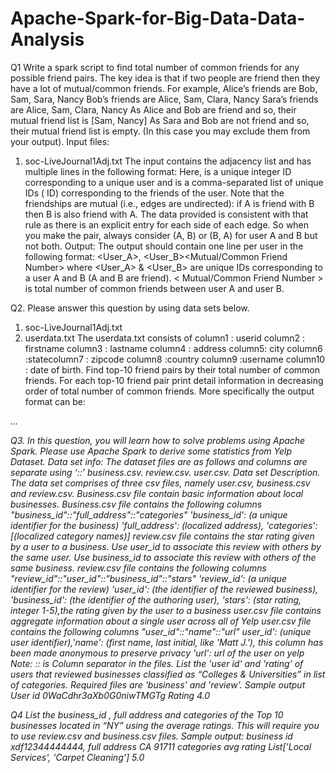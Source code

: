 # Apache-Spark-for-Big-Data-Data-Analysis
Q1 
Write a spark script to find total number of common friends for any possible friend pairs. The
key idea is that if two people are friend then they have a lot of mutual/common friends.
For example,
Alice’s friends are Bob, Sam, Sara, Nancy Bob’s friends are Alice, Sam, Clara, Nancy Sara’s
friends are Alice, Sam, Clara, Nancy
As Alice and Bob are friend and so, their mutual friend list is [Sam, Nancy]
As Sara and Bob are not friend and so, their mutual friend list is empty. (In this case you may
exclude them from your output).
Input files:
1. soc-LiveJournal1Adj.txt
The input contains the adjacency list and has multiple lines in the following format:
<User><TAB><Friends>
Here, <User> is a unique integer ID corresponding to a unique user and <Friends> is a
comma-separated list of unique IDs (<User> ID) corresponding to the friends of the user.
Note that the friendships are mutual (i.e., edges are undirected): if A is friend with B then B is
also friend with A. The data provided is consistent with that rule as there is an explicit entry
for each side of each edge. So when you make the pair, always consider (A, B) or (B, A) for
user A and B but not both.
Output: The output should contain one line per user in the following format:
<User_A>, <User_B><TAB><Mutual/Common Friend Number>
where <User_A> & <User_B> are unique IDs corresponding to a user A and B (A and B are
friend). < Mutual/Common Friend Number > is total number of common friends between
user A and user B.

Q2.
Please answer this question by using data sets below.
1. soc-LiveJournal1Adj.txt
2. userdata.txt
The userdata.txt consists of column1 : userid
column2 : firstname column3 : lastname column4 : address column5: city column6 :statecolumn7 : zipcode column8 :country column9 :username
column10 : date of birth.
Find top-10 friend pairs by their total number of common friends. For each top-10 friend pair
print detail information in decreasing order of total number of common friends. More
specifically the output format can be:
<Total number of Common Friends><TAB><First Name of User A><TAB><Last Name of
User A> <TAB><address of User A><TAB><First Name of User B><TAB><Last Name of
User B><TAB>
<address of User B>
...
  
Q3.
In this question, you will learn how to solve problems using Apache Spark. Please use
Apache Spark to derive some statistics from Yelp Dataset.
Data set info:
The dataset files are as follows and columns are separate using ‘::’
business.csv.
review.csv.
user.csv.
Data set Description.
The data set comprises of three csv files, namely user.csv, business.csv and review.csv.
Business.csv file contain basic information about local businesses.
Business.csv file contains the following columns "business_id"::"full_address"::"categories"
'business_id': (a unique identifier for the business)
'full_address': (localized address),
'categories': [(localized category names)]
review.csv file contains the star rating given by a user to a business. Use user_id to associate
this review with others by the same user. Use business_id to associate this review with others
of the same business.
review.csv file contains the following columns "review_id"::"user_id"::"business_id"::"stars"
'review_id': (a unique identifier for the review)
'user_id': (the identifier of the reviewed business),
'business_id': (the identifier of the authoring user),
'stars': (star rating, integer 1-5),the rating given by the user to a business
user.csv file contains aggregate information about a single user across all of Yelp
user.csv file contains the following columns "user_id"::"name"::"url"
user_id': (unique user identifier),'name': (first name, last initial, like 'Matt J.'), this column has been made anonymous to
preserve privacy
'url': url of the user on yelp
Note:
:: is Column separator in the files.
List the 'user id' and 'rating' of users that reviewed businesses classified as “Colleges &
Universities” in list of categories.
Required files are 'business' and 'review'.
Sample output
User id
0WaCdhr3aXb0G0niwTMGTg
Rating
4.0

Q4
List the business_id , full address and categories of the Top 10 businesses located in “NY”
using the average ratings.
This will require you to use review.csv and business.csv files.
Sample output:
business id
xdf12344444444,
full address
CA 91711
categories
avg rating
List['Local Services', 'Carpet Cleaning']
5.0
